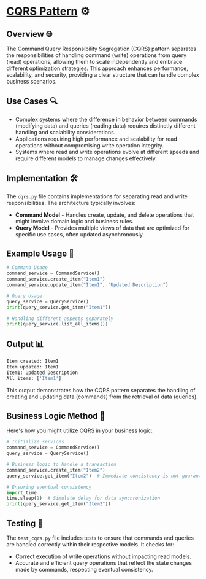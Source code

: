 # [CQRS Pattern](../) ⚙️

## Overview 🌐
The Command Query Responsibility Segregation (CQRS) pattern separates the responsibilities of handling command (write) operations from query (read) operations, allowing them to scale independently and embrace different optimization strategies. This approach enhances performance, scalability, and security, providing a clear structure that can handle complex business scenarios.

## Use Cases 🔍
- Complex systems where the difference in behavior between commands (modifying data) and queries (reading data) requires distinctly different handling and scalability considerations.
- Applications requiring high performance and scalability for read operations without compromising write operation integrity.
- Systems where read and write operations evolve at different speeds and require different models to manage changes effectively.

## Implementation 🛠️
The `cqrs.py` file contains implementations for separating read and write responsibilities. The architecture typically involves:
- **Command Model** - Handles create, update, and delete operations that might involve domain logic and business rules.
- **Query Model** - Provides multiple views of data that are optimized for specific use cases, often updated asynchronously.

## Example Usage 📝
```python
# Command Usage
command_service = CommandService()
command_service.create_item("Item1")
command_service.update_item("Item1", "Updated Description")

# Query Usage
query_service = QueryService()
print(query_service.get_item("Item1"))

# Handling different aspects separately
print(query_service.list_all_items())
```

## Output 📊
```python
Item created: Item1
Item updated: Item1
Item1: Updated Description
All items: ['Item1']
```
This output demonstrates how the CQRS pattern separates the handling of creating and updating data (commands) from the retrieval of data (queries).

## Business Logic Method 🧠
Here's how you might utilize CQRS in your business logic:
```python
# Initialize services
command_service = CommandService()
query_service = QueryService()

# Business logic to handle a transaction
command_service.create_item("Item2")
query_service.get_item("Item2")  # Immediate consistency is not guaranteed

# Ensuring eventual consistency
import time
time.sleep(1)  # Simulate delay for data synchronization
print(query_service.get_item("Item2"))
```
## Testing 🧪
The `test_cqrs.py` file includes tests to ensure that commands and queries are handled correctly within their respective models. It checks for:
- Correct execution of write operations without impacting read models.
- Accurate and efficient query operations that reflect the state changes made by commands, respecting eventual consistency.
